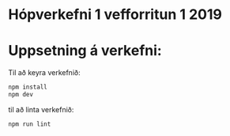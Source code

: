 # Hópverkefni 1 vefforritun 1 2019

# Uppsetning á verkefni:

Til að keyra verkefnið:
```sh
npm install
npm dev
```

til að linta verkefnið:

```sh
npm run lint
```
